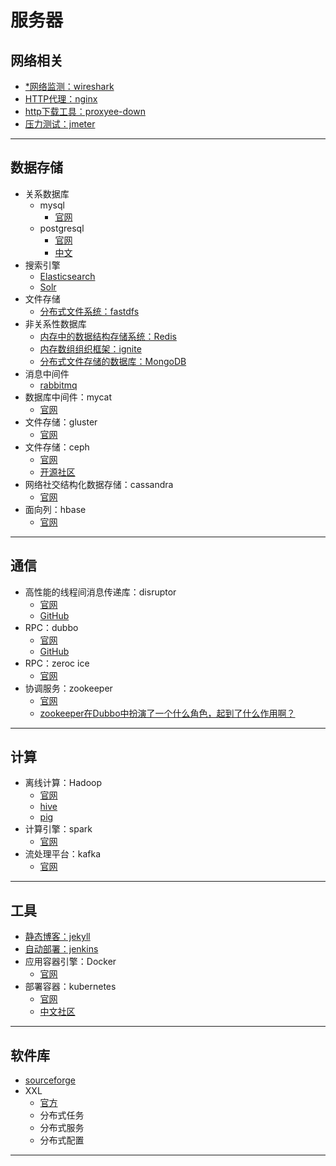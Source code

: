 #   服务器

##  网络相关
-   [*网络监测：wireshark](https://www.wireshark.org/)
-   [HTTP代理：nginx](http://nginx.org/)
-   [http下载工具：proxyee-down](https://github.com/proxyee-down-org/proxyee-down)
-   [压力测试：jmeter](http://jmeter.apache.org/)

----

##  数据存储
-   关系数据库
    -   mysql
        -   [官网](https://www.mysql.com/)
    -   postgresql
        -   [官网](https://www.postgresql.org/)
        -   [中文](http://www.postgres.cn/home)
-   搜索引擎
    -   [Elasticsearch](https://github.com/elastic/elasticsearch)
    -   [Solr](https://lucene.apache.org/solr/)
-   文件存储
    -   [分布式文件系统：fastdfs](https://github.com/happyfish100/fastdfs)
-   非关系性数据库
    -   [内存中的数据结构存储系统：Redis](http://www.redis.cn/)
    -   [内存数组组织框架：ignite](https://ignite.apache.org/)
    -   [分布式文件存储的数据库：MongoDB](https://www.mongodb.com/)
-   消息中间件
    -   [rabbitmq](http://www.rabbitmq.com/)
-   数据库中间件：mycat
    -   [官网](http://www.mycat.io/)
-   文件存储：gluster
    -   [官网](https://www.gluster.org/)
-   文件存储：ceph
    -   [官网](https://ceph.com/)
    -   [开源社区](http://ceph.org.cn/)
-   网络社交结构化数据存储：cassandra
    -   [官网](http://cassandra.apache.org/)
-   面向列：hbase
    -   [官网](http://hbase.apache.org/)

----

##  通信
-   高性能的线程间消息传递库：disruptor
    -   [官网](http://lmax-exchange.github.io/disruptor/)
    -   [GitHub](https://github.com/LMAX-Exchange/disruptor)
-   RPC：dubbo
    -   [官网](http://dubbo.incubator.apache.org/#!/?lang=en-us)
    -   [GitHub](https://github.com/apache/incubator-dubbo)
-   RPC：zeroc ice
    -   [官网](https://zeroc.com/)
-   协调服务：zookeeper
    -   [官网](http://zookeeper.apache.org/)
    -   [zookeeper在Dubbo中扮演了一个什么角色，起到了什么作用啊？](https://www.zhihu.com/question/25070185)

----


##  计算
-   离线计算：Hadoop
    -   [官网](http://hadoop.apache.org/)
    -   [hive](http://hive.apache.org/)
    -   [pig](http://pig.apache.org/)
-   计算引擎：spark
    -   [官网](http://spark.apache.org/)
-   流处理平台：kafka
    -   [官网](http://kafka.apache.org/)

----

##  工具
-   [静态博客：jekyll](https://www.jekyll.com.cn/)
-   [自动部署：jenkins](https://jenkins.io/)
-   应用容器引擎：Docker
    -   [官网](www.docker.com)
-   部署容器：kubernetes
    -   [官网](https://kubernetes.io/)
    -   [中文社区](https://www.kubernetes.org.cn/)

----

##  软件库
-   [sourceforge](https://sourceforge.net/)
-   XXL
    -   [官方](http://www.xuxueli.com/page/projects.html)
    -   分布式任务
    -   分布式服务
    -   分布式配置

----

